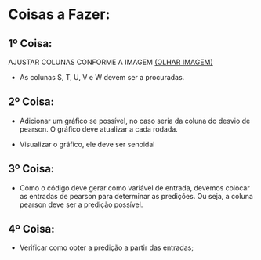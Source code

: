 # Coisas a Fazer:
## 1º Coisa:
AJUSTAR COLUNAS CONFORME A IMAGEM [(OLHAR IMAGEM)](https://github.com/oziieljuniior/Out/blob/main/images/OTAMA_info_img1.png)

- As colunas S, T, U, V e W devem ser a procuradas.
## 2º Coisa:
- Adicionar um gráfico se possível, no caso seria da coluna do desvio de pearson. O gráfico deve atualizar a cada rodada. 

- Visualizar o gráfico, ele deve ser senoidal
## 3º Coisa:
- Como o código deve gerar como variável de entrada, devemos colocar as entradas de pearson para determinar as predições. Ou seja, a coluna pearson deve ser a predição possível.
## 4º Coisa:
- Verificar como obter a predição a partir das entradas;
